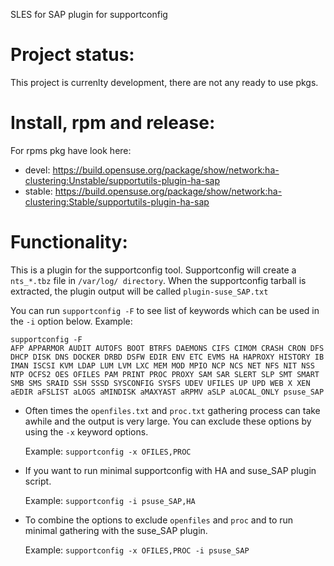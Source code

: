 SLES for SAP plugin for supportconfig

# Project status:

This project is currenlty development, there are not any ready to use pkgs. 

# Install, rpm and release:

For rpms pkg have look here: 

- devel: https://build.opensuse.org/package/show/network:ha-clustering:Unstable/supportutils-plugin-ha-sap
- stable:  https://build.opensuse.org/package/show/network:ha-clustering:Stable/supportutils-plugin-ha-sap 

# Functionality:

This is a plugin for the supportconfig tool.
Supportconfig will create a `nts_*.tbz` file in `/var/log/ directory`.
 When the supportconfig tarball is extracted, the plugin output will be called `plugin-suse_SAP.txt`

You can run `supportconfig -F` to see list of keywords which can be used in the `-i` option below. 
Example:
```
supportconfig -F
AFP APPARMOR AUDIT AUTOFS BOOT BTRFS DAEMONS CIFS CIMOM CRASH CRON DFS DHCP DISK DNS DOCKER DRBD DSFW EDIR ENV ETC EVMS HA HAPROXY HISTORY IB IMAN ISCSI KVM LDAP LUM LVM LXC MEM MOD MPIO NCP NCS NET NFS NIT NSS NTP OCFS2 OES OFILES PAM PRINT PROC PROXY SAM SAR SLERT SLP SMT SMART SMB SMS SRAID SSH SSSD SYSCONFIG SYSFS UDEV UFILES UP UPD WEB X XEN aEDIR aFSLIST aLOGS aMINDISK aMAXYAST aRPMV aSLP aLOCAL_ONLY psuse_SAP
```
* Often times the `openfiles.txt` and `proc.txt` gathering process can take awhile and the output is very large. You can exclude these options by using the `-x` keyword options.

  Example: `supportconfig -x OFILES,PROC`

* If you want to run minimal supportconfig with HA and suse_SAP plugin script.

  Example: `supportconfig -i psuse_SAP,HA`
  
* To combine the options to exclude `openfiles` and `proc` and to run minimal gathering with the suse_SAP plugin.

  Example: `supportconfig -x OFILES,PROC -i psuse_SAP`
